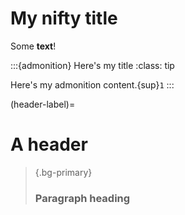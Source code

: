 # My nifty title

Some **text**!

:::{admonition} Here's my title
:class: tip

Here's my admonition content.{sup}`1`
:::

(header-label)=
# A header

> {.bg-primary}
> ### Paragraph heading

